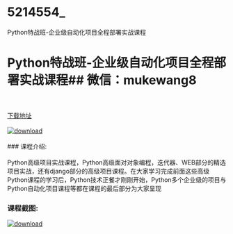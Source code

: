 # 5214554_
Python特战班-企业级自动化项目全程部署实战课程
# Python特战班-企业级自动化项目全程部署实战课程## 微信：mukewang8
<br/></br>[下载地址](http://www.36tz.cn/article/5214554 "下载地址")
<br/></br>[![download](http://36tz.cn/muke_img/2020_07_1-78-300x203.png "下载地址")](http://www.36tz.cn/article/5214554 "下载地址")
<br/></br>### 课程介绍:<br/></br>Python高级项目实战课程，Python高级面对对象编程，迭代器、WEB部分的精选项目实战，还有django部分的高级项目课程。在大家学习完成前面这些高级Python课程的学习后，Python技术正餐才刚刚开始，Python多个企业级的项目与Python自动化项目课程等都在课程的最后部分为大家呈现

### 课程截图:
[![download](http://36tz.cn/muke_img/2020_07_2-76.png "下载地址")](http://www.36tz.cn/article/5214554 "下载地址")
